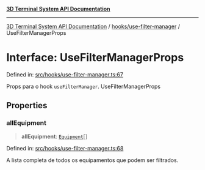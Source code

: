 [**3D Terminal System API Documentation**](../../../README.md)

***

[3D Terminal System API Documentation](../../../README.md) / [hooks/use-filter-manager](../README.md) / UseFilterManagerProps

# Interface: UseFilterManagerProps

Defined in: [src/hooks/use-filter-manager.ts:67](https://github.com/Dicommunitas/ThreeJS_Terminal_3D/blob/7fd8b10cda6dfa2ead7725805530e34c65402bbf/src/hooks/use-filter-manager.ts#L67)

Props para o hook `useFilterManager`.
 UseFilterManagerProps

## Properties

### allEquipment

> **allEquipment**: [`Equipment`](../../../lib/types/interfaces/Equipment.md)[]

Defined in: [src/hooks/use-filter-manager.ts:68](https://github.com/Dicommunitas/ThreeJS_Terminal_3D/blob/7fd8b10cda6dfa2ead7725805530e34c65402bbf/src/hooks/use-filter-manager.ts#L68)

A lista completa de todos os equipamentos que podem ser filtrados.

